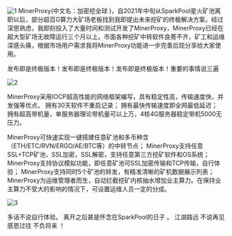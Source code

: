 
![1](https://user-images.githubusercontent.com/92010500/151005400-d743db5b-c3d6-4344-8158-77e1905075e9.png)
MinerProxy(中文名：加密挖全球 )，自2021年中旬从SparkPool星火矿池离职以后，部分超百G算力大矿场老板找到我即提出未来挖矿的终极解决方案，经过深思熟虑，我即刻投入了大量时间和测试开发了MinerProxy，MinerProxy已经在超大型矿场无故障运行三个月以上。市面各种挖矿中转软件良莠不齐，矿工和运维深感头痛，根据市场用户需求我将MinerProxy功能进一步完善后现分享给大家使用。

发布即是终极版本！发布即是终极版本！发布即是终极版本！重要的事情说三遍

![2](https://user-images.githubusercontent.com/92010500/151005409-1b8eb599-f2f4-4bf2-afcd-276d1cad9a48.png)

MinerProxy采用IOCP超高性能的网络框架编写，具有稳定性高，传输速度快，并发强等优点。
拥有30天软件不重启记录；
拥有最快传输速度即全网最低延迟；
拥有超高带机量，单服务器理论带机量可以上万，4核4G服务器稳定带机5000无压力。

MinerProxy可快速实现一键搭建任意矿池和多币种含（ETH/ETC/RVN/ERGO/AE/BTC等）的中转节点；
MinerProxy支持任意SSL+TCP矿池，SSL加密，SSL解密，支持任意第三方挖矿软件和OS系统；
MinerProxy支持协议模拟功能，即任意矿池可SSL加密传输和TCP传输，自行体验；
MinerProxy支持同时5个矿池的转发，有精准清晰的矿机数据展示列表；
MinerProxy为运维管理者而生，自动拦截挖矿内核抽水增加业主算力。在保持业主算力不受大的影响的情况下，可设置运维人员一定的分成。

![3](https://user-images.githubusercontent.com/92010500/151005411-bf001a41-2bfb-4535-b8bc-3a3cc8194d4d.png)

多话不说自行体验。
离开之后甚是怀念在SparkPool的日子  。
江湖路远 不说再见 感恩过往 不负将来  ！




